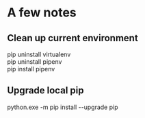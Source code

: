 # A few notes

## Clean up current environment
pip uninstall virtualenv</br>
pip uninstall pipenv</br>
pip install pipenv</br>

## Upgrade local pip
python.exe -m pip install --upgrade pip
